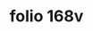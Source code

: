 ---
layout: edition
title: folio 168v
manuscript: Florence, Biblioteca Marucelliana, Carte Rajna XIX.15
sigla: R
iip: r168v.tif
milestone: 336
---